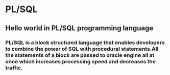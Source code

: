 # PL/SQL
## Hello world in PL/SQL programming language

### PL/SQL is a block structured language that enables developers to combine the power of SQL with procedural statements.All the statements of a block are passed to oracle engine all at once which increases processing speed and decreases the traffic.